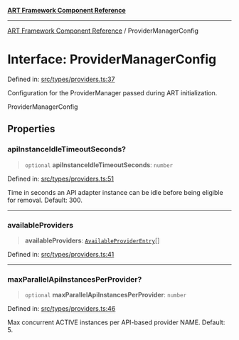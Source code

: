 [**ART Framework Component Reference**](../README.md)

***

[ART Framework Component Reference](../README.md) / ProviderManagerConfig

# Interface: ProviderManagerConfig

Defined in: [src/types/providers.ts:37](https://github.com/hashangit/ART/blob/e4c184bd9ffa5ef078ee6a88704f24584b173411/src/types/providers.ts#L37)

Configuration for the ProviderManager passed during ART initialization.

 ProviderManagerConfig

## Properties

### apiInstanceIdleTimeoutSeconds?

> `optional` **apiInstanceIdleTimeoutSeconds**: `number`

Defined in: [src/types/providers.ts:51](https://github.com/hashangit/ART/blob/e4c184bd9ffa5ef078ee6a88704f24584b173411/src/types/providers.ts#L51)

Time in seconds an API adapter instance can be idle before being eligible for removal. Default: 300.

***

### availableProviders

> **availableProviders**: [`AvailableProviderEntry`](AvailableProviderEntry.md)[]

Defined in: [src/types/providers.ts:41](https://github.com/hashangit/ART/blob/e4c184bd9ffa5ef078ee6a88704f24584b173411/src/types/providers.ts#L41)

***

### maxParallelApiInstancesPerProvider?

> `optional` **maxParallelApiInstancesPerProvider**: `number`

Defined in: [src/types/providers.ts:46](https://github.com/hashangit/ART/blob/e4c184bd9ffa5ef078ee6a88704f24584b173411/src/types/providers.ts#L46)

Max concurrent ACTIVE instances per API-based provider NAME. Default: 5.
